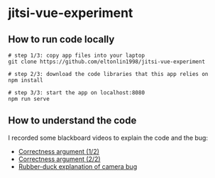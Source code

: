 # jitsi-vue-experiment

## How to run code locally
```
# step 1/3: copy app files into your laptop
git clone https://github.com/eltonlin1998/jitsi-vue-experiment

# step 2/3: download the code libraries that this app relies on
npm install 

# step 3/3: start the app on localhost:8080
npm run serve

```

## How to understand the code
I recorded some blackboard videos to explain the code and the bug: 
  - [Correctness argument (1/2)](https://explain-latest.firebaseapp.com/explanation/SylZBcwi4b868H1q8eGJ/class/mDbUrvjy4pe8Q5s5wyoD)
  - [Correctness argument (2/2)](https://explain-latest.firebaseapp.com/explanation/qBeQGho7HDSJ1brHMKdU/class/mDbUrvjy4pe8Q5s5wyoD)
  - [Rubber-duck explanation of camera bug](https://explain-latest.firebaseapp.com/explanation/W4tWFf6BBpLOFaLnL0mm/class/mDbUrvjy4pe8Q5s5wyoD)
